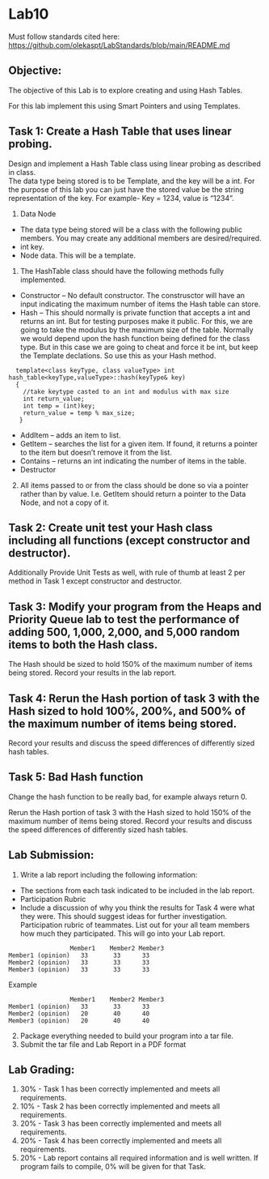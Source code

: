 # Lab10

Must follow standards cited here:
https://github.com/olekaspt/LabStandards/blob/main/README.md

## Objective:
The objective of this Lab is to explore creating and using Hash Tables.

For this lab implement this using Smart Pointers and using Templates.

## Task 1:  Create a Hash Table that uses linear probing.
Design and implement a Hash Table class using linear probing as described in class.  
The data type being stored is to be Template, and the key will be a int.  For the purpose of this lab you can just have the stored value be the string representation of the key.  For example-  Key = 1234, value is “1234”.

1. Data Node
  *	The data type being stored will be a class with the following public members.  You may create any additional members are desired/required.
  *	int key.
  *	Node data.  This will be a template.
1.	The HashTable class should have the following methods fully implemented.
  *	Constructor –  No default constructor.  The construsctor will have an input indicating the maximum number of items the Hash table can store.  
  *	Hash – This should normally is private function that accepts a int and returns an int.  But for testing purposes make it public. For this, we are going to take the modulus by the maximum size of the table.
  Normally we would depend upon the hash function being defined for the class type.  But in this case we are going to cheat and force it be int, but keep the Template declations.  So use this as your Hash method.
```
  template<class keyType, class valueType> int hash_table<keyType,valueType>::hash(keyType& key)
  {
    //take keytype casted to an int and modulus with max size
    int return_value;
    int temp = (int)key;
    return_value = temp % max_size;
   }
```
  
  *	AddItem – adds an item to list.
  *	GetItem – searches the list for a given item.  If found, it returns a pointer to the item but doesn’t remove it from the list.
  *	Contains – returns an int indicating the number of items in the table.
  *	Destructor
2.	All items passed to or from the class should be done so via a pointer rather than by value.  I.e. GetItem should return a pointer to the Data Node, and not a copy of it.


## Task 2:  Create unit test your Hash class including all functions (except constructor and destructor).
Additionally Provide Unit Tests as well, with rule of thumb at least 2 per method in Task 1 except constructor and destructor.

## Task 3:  Modify your program from the Heaps and Priority Queue lab to test the performance of adding 500, 1,000, 2,000, and 5,000 random items to both the Hash class.  
The Hash should be sized to hold 150% of the maximum number of items being stored.  Record your results in the lab report.
 
## Task 4:  Rerun the Hash portion of task 3 with the Hash sized to hold 100%, 200%, and 500% of the maximum number of items being stored. 
Record your results and discuss the speed differences of differently sized hash tables.

## Task 5:  Bad Hash function
Change the hash function to be really bad, for example always return 0.

Rerun the Hash portion of task 3 with the Hash sized to hold 150% of the maximum number of items being stored. 
Record your results and discuss the speed differences of differently sized hash tables.

## Lab Submission:
1.	Write a lab report including the following information:
*	The sections from each task indicated to be included in the lab report. 
* Participation Rubric
*	Include a discussion of why you think the results for Task 4 were what they were.  This should suggest ideas for further investigation.
Participation rubric of teammates.  List out for your all team members how much they participated.  This will go into your Lab report.
```
	             Member1	Member2	Member3
Member1 (opinion)	33	     33	     33
Member2 (opinion)	33	     33	     33
Member3 (opinion)	33	     33	     33
```			
			
Example 			
```
	             Member1	Member2	Member3
Member1 (opinion)	33	     33	     33
Member2 (opinion)	20	     40	     40
Member3 (opinion)	20	     40	     40
```

2. Package everything needed to build your program into a tar file. 
3. Submit the tar file and Lab Report in a PDF format

## Lab Grading:
1.	30% - Task 1 has been correctly implemented and meets all requirements.
2.	10% - Task 2 has been correctly implemented and meets all requirements. 
3.	20% - Task 3 has been correctly implemented and meets all requirements. 
4.	20% - Task 4 has been correctly implemented and meets all requirements.
5.	20% - Lab report contains all required information and is well written.
If program fails to compile, 0% will be given for that Task.
